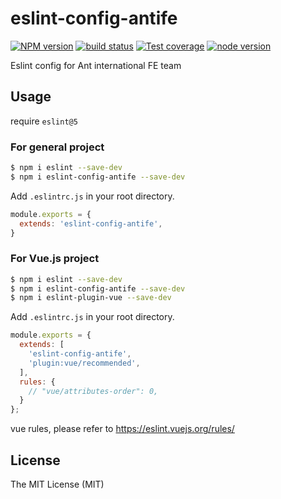 # eslint-config-antife

[![NPM version][npm-image]][npm-url]
[![build status][travis-image]][travis-url]
[![Test coverage][coveralls-image]][coveralls-url]
[![node version][node-image]][node-url]

[npm-image]: http://img.shields.io/npm/v/eslint-config-antife.svg?style=flat-square
[npm-url]: http://npmjs.org/package/eslint-config-antife
[travis-image]: https://img.shields.io/travis/ant-ife/eslint-config-antife.svg?style=flat-square
[travis-url]: https://travis-ci.org/ant-ife/eslint-config-antife
[coveralls-image]: https://img.shields.io/coveralls/ant-ife/eslint-config-antife.svg?style=flat-square
[coveralls-url]: https://coveralls.io/r/ant-ife/eslint-config-antife?branch=master
[node-image]: https://img.shields.io/badge/node.js-%3E=8-green.svg?style=flat-square
[node-url]: http://nodejs.org/download/

Eslint config for Ant international FE team

## Usage

require `eslint@5`

### For general project

```bash
$ npm i eslint --save-dev
$ npm i eslint-config-antife --save-dev
```

Add `.eslintrc.js` in your root directory.

```javascript
module.exports = {
  extends: 'eslint-config-antife',
}
```

### For Vue.js project

```bash
$ npm i eslint --save-dev
$ npm i eslint-config-antife --save-dev
$ npm i eslint-plugin-vue --save-dev
```

Add `.eslintrc.js` in your root directory.

```javascript
module.exports = {
  extends: [
    'eslint-config-antife',
    'plugin:vue/recommended',
  ],
  rules: {
    // "vue/attributes-order": 0,
  }
};
```

vue rules, please refer to https://eslint.vuejs.org/rules/

## License

The MIT License (MIT)
